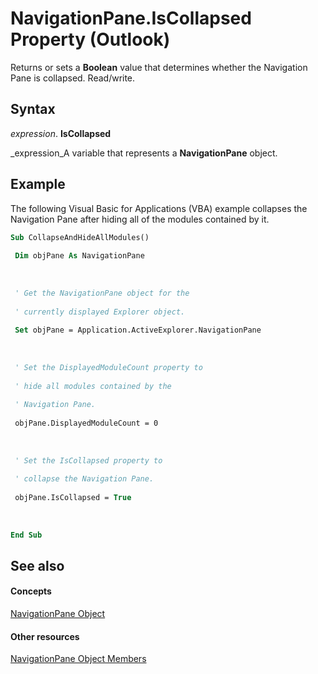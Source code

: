 
# NavigationPane.IsCollapsed Property (Outlook)

Returns or sets a  **Boolean** value that determines whether the Navigation Pane is collapsed. Read/write.


## Syntax

 _expression_. **IsCollapsed**

 _expression_A variable that represents a  **NavigationPane** object.


## Example

The following Visual Basic for Applications (VBA) example collapses the Navigation Pane after hiding all of the modules contained by it.


```vb
Sub CollapseAndHideAllModules() 
 
 Dim objPane As NavigationPane 
 
 
 
 ' Get the NavigationPane object for the 
 
 ' currently displayed Explorer object. 
 
 Set objPane = Application.ActiveExplorer.NavigationPane 
 
 
 
 ' Set the DisplayedModuleCount property to 
 
 ' hide all modules contained by the 
 
 ' Navigation Pane. 
 
 objPane.DisplayedModuleCount = 0 
 
 
 
 ' Set the IsCollapsed property to 
 
 ' collapse the Navigation Pane. 
 
 objPane.IsCollapsed = True 
 
 
 
End Sub
```


## See also


#### Concepts


 [NavigationPane Object](b6538c72-6115-99fc-c926-e0532a747823.md)
#### Other resources


 [NavigationPane Object Members](51660711-1940-cc66-d536-83b86ea25897.md)
